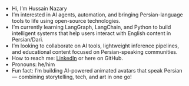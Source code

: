 -  Hi, I’m Hussain Nazary 
-  I’m interested in AI agents, automation, and bringing Persian-language tools to life using open-source technologies.  
-  I’m currently learning LangGraph, LangChain, and Python to build intelligent systems that help users interact with English content in Persian/Dari.  
-  I’m looking to collaborate on AI tools, lightweight inference pipelines, and educational content focused on Persian-speaking communities.  
-  How to reach me: [LinkedIn](https://www.linkedin.com/in/hussain-nazary-188b4385) or here on GitHub.  
-  Pronouns: he/him  
-  Fun fact: I’m building AI-powered animated avatars that speak Persian — combining storytelling, tech, and art in one go!


<!---
hussainnazary2/hussainnazary2 is a ✨ special ✨ repository because its `README.md` (this file) appears on your GitHub profile.
You can click the Preview link to take a look at your changes.
--->
